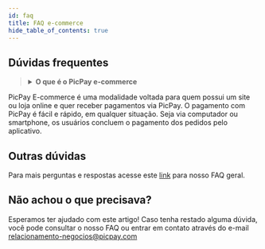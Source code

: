 ```yaml
---
id: faq
title: FAQ e-commerce
hide_table_of_contents: true
---
```



## Dúvidas frequentes


><details><summary><b>O que é o PicPay e-commerce</b></summary>
PicPay E-commerce é uma modalidade voltada para quem possui um site ou loja online e quer receber pagamentos via PicPay.
O pagamento com PicPay é fácil e rápido, em qualquer situação. Seja via computador ou smartphone, os usuários concluem o pagamento dos pedidos pelo aplicativo.
</details>


## Outras dúvidas

Para mais perguntas e respostas acesse este [link](https://ajudaempresas.picpay.com/hc/pt-br/categories/360003836611-PicPay-E-commerce) para nosso FAQ geral.



## Não achou o que precisava?

Esperamos ter ajudado com este artigo! Caso tenha restado alguma dúvida, você pode consultar o nosso FAQ ou entrar em contato através do e-mail relacionamento-negocios@picpay.com